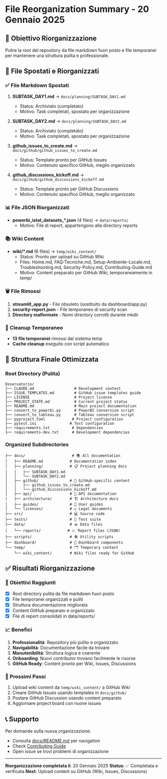 # File Reorganization Summary - 20 Gennaio 2025

## 🎯 Obiettivo Riorganizzazione
Pulire la root del repository da file markdown fuori posto e file temporanei per mantenere una struttura pulita e professionale.

## 📁 File Spostati e Riorganizzati

### ✅ File Markdown Spostati
1. **SUBTASK_DAY1.md** → `docs/planning/SUBTASK_DAY1.md`
   - Status: Archiviato (completato)
   - Motivo: Task completati, spostato per organizzazione

2. **SUBTASK_DAY2.md** → `docs/planning/SUBTASK_DAY2.md`
   - Status: Archiviato (completato)
   - Motivo: Task completati, spostato per organizzazione

3. **github_issues_to_create.md** → `docs/github/github_issues_to_create.md`
   - Status: Template pronto per GitHub Issues
   - Motivo: Contenuto specifico GitHub, meglio organizzato

4. **github_discussions_kickoff.md** → `docs/github/github_discussions_kickoff.md`
   - Status: Template pronto per GitHub Discussions
   - Motivo: Contenuto specifico GitHub, meglio organizzato

### 📊 File JSON Riorganizzati
- **powerbi_istat_datasets_*.json** (4 files) → `data/reports/`
  - Motivo: File di report, appartengono alla directory reports

### 📚 Wiki Content
- **wiki/*.md** (6 files) → `temp/wiki_content/`
  - Status: Pronto per upload su GitHub Wiki
  - Files: Home.md, FAQ-Tecniche.md, Setup-Ambiente-Locale.md, Troubleshooting.md, Security-Policy.md, Contributing-Guide.md
  - Motivo: Content preparato per GitHub Wiki, temporaneamente in temp/

### 🗑️ File Rimossi
1. **streamlit_app.py** - File obsoleto (sostituito da dashboard/app.py)
2. **security-report.json** - File temporaneo di security scan
3. **Directory malformate** - Nomi directory corrotti durante mkdir

### 🧹 Cleanup Temporaneo
- **13 file temporanei** rimossi dal sistema temp
- **Cache cleanup** eseguito con script automatico

## 📂 Struttura Finale Ottimizzata

### Root Directory (Pulita)
```
Osservatorio/
├── CLAUDE.md                  # Development context
├── ISSUE_TEMPLATES.md         # GitHub issue templates guide
├── LICENSE                    # Project license
├── PROJECT_STATE.md           # Current project status
├── README.md                  # Main project documentation
├── convert_to_powerbi.py      # PowerBI conversion script
├── convert_to_tableau.py      # Tableau conversion script
├── pyproject.toml            # Project configuration
├── pytest.ini               # Test configuration
├── requirements.txt          # Dependencies
├── requirements-dev.txt      # Development dependencies
```

### Organized Subdirectories
```
├── docs/                     # 📚 All documentation
│   ├── README.md            # Documentation index
│   ├── planning/            # 📋 Project planning docs
│   │   ├── SUBTASK_DAY1.md
│   │   └── SUBTASK_DAY2.md
│   ├── github/              # 🐙 GitHub-specific content
│   │   ├── github_issues_to_create.md
│   │   └── github_discussions_kickoff.md
│   ├── api/                 # 🔌 API documentation
│   ├── architecture/        # 🏗️ Architecture docs
│   ├── guides/              # 📖 User guides
│   └── licenses/            # ⚖️ Legal documents
├── src/                     # 💻 Source code
├── tests/                   # 🧪 Test suite
├── data/                    # 📊 Data files
│   └── reports/            # 📈 Report files (JSON)
├── scripts/                 # 🛠️ Utility scripts
├── dashboard/               # 📱 Dashboard components
└── temp/                    # 🗂️ Temporary content
    └── wiki_content/        # Wiki files ready for GitHub
```

## ✅ Risultati Riorganizzazione

### 🎯 Obiettivi Raggiunti
- [x] Root directory pulita da file markdown fuori posto
- [x] File temporanei organizzati e puliti
- [x] Struttura documentazione migliorata
- [x] Content GitHub preparato e organizzato
- [x] File di report consolidati in data/reports/

### 📈 Benefici
1. **Professionalità**: Repository più pulito e organizzato
2. **Navigabilità**: Documentazione facile da trovare
3. **Manutenibilità**: Struttura logica e coerente
4. **Onboarding**: Nuovi contributor trovano facilmente le risorse
5. **GitHub Ready**: Content pronto per Wiki, Issues, Discussions

### 🚀 Prossimi Passi
1. Upload wiki content da `temp/wiki_content/` a GitHub Wiki
2. Creare GitHub Issues usando templates in `docs/github/`
3. Postare GitHub Discussion usando content preparato
4. Aggiornare project board con nuove issues

## 📞 Supporto
Per domande sulla nuova organizzazione:
- Consulta [docs/README.md](docs/README.md) per navigation
- Check [Contributing Guide](temp/wiki_content/Contributing-Guide.md)
- Open issue se trovi problemi di organizzazione

---

**Riorganizzazione completata il**: 20 Gennaio 2025
**Status**: ✅ Completata e verificata
**Next**: Upload content su GitHub (Wiki, Issues, Discussions)
